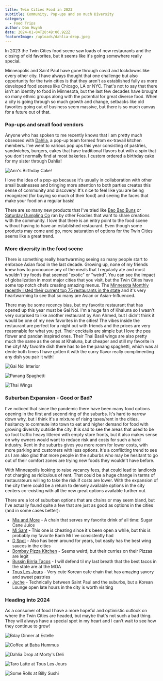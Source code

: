 ```yaml
---
title: Twin Cities Food in 2023
subtitle: Community, Pop-ups and so much Diversity
category:
  - Food Trips
author: Dan Huynh
date: 2024-01-04T20:49:06.922Z
featureImage: /uploads/dahlia-drop.jpeg
---
```


In 2023 the Twin Cities food scene saw loads of new restaurants and the closing of old favorites, but it seems like it's going somewhere really special.

Minneapolis and Saint Paul have gone through covid and lockdowns like every other city. I have always thought that one challenge but also opportunity for the twin cities is that they aren't as established fully as more developed food scenes like Chicago, LA or NYC. That's not to say that there isn't an identity to food in Minnesota, but the last few decades have brought so many ethnic groups along with the potential for great diverse food. When a city is going through so much growth and change, setbacks like old favorites going out of business seem massive, but there is so much canvas for a future out of that.

### Pop-ups and small food vendors

Anyone who has spoken to me recently knows that I am pretty much obsessed with [Dahlia](https://www.eatatdahlia.com), a pop-up team formed from ex-travail kitchen members. I've went to various pop ups this year consisting of pastries, sandwiches, burgers, cakes that have traditional flavors but with a spin that you don't normally find at most bakeries. I custom ordered a birthday cake for my sister through Dahlia! 

![Ann's Birthday Cake!](/uploads/ann-bday-cake.jpeg )

I love the idea of a pop-up because it's usually in collaboration with other small businesses and bringing more attention to both parties creates this sense of community and discovery! It's nice to feel like you are being recognized (for buying so much of their food) and seeing the faces that make your food on a regular basis!

There are so many new products that I've tried like [Bao Bao Buns](https://baobaobuns.com) or [Saturday Dumpling Co](https://www.saturdaydumpling.com) ran by other Foodies that want to share creations with the community. I love that there is an entry point to the food scene without having to have an established restaurant. Even though some products may come and go, more saturation of options for the Twin Cities seems like a great trend.

### More diversity in the food scene

There is something really heartwarming seeing so many people start to embrace Asian food in the last decade. Growing up, none of my friends knew how to pronounce any of the meals that I regularly ate and most wouldn't try foods that seemed "exotic" or "weird". You can see the impact of globalization in most major cities that you visit, but the Twin Cities have some top notch chefs creating amazing menus. The [Minnesota Monthly recently listed their current top 75 restaurants in the state](https://www.minnesotamonthly.com/top-75-restaurants/) and it's very heartwarming to see that so many are Asian or Asian-Influenced. 

There may be some recency bias, but my favorite restaurant that has opened up this year must be Gai Noi. I'm a huge fan of Khaluna so I wasn't very surprised to like another restaurant by Ann Ahmed, but I didn't think it would be one of my new favorites in the cities! The vibes inside the restaurant are perfect for a night out with friends and the prices are very reasonable for what you get. Their cocktails are simple but I love the pea flower and pandan inspired ones. Their Thai Basil wings are also pretty much the same as the ones at Khaluna, but cheaper and still my favorite in the city! My favorite dish there has to be the panang spaghetti, which was al dente both times I have gotten it with the curry flavor really complimenting any dish you pair it with!

![Gai Noi Interior](/uploads/gai-noi-vibes.jpeg )

![Panang Spaghetti](/uploads/gai-noi-panang-spaghetti.jpeg)

![Thai Wings](/uploads/gai-noi-thai-wings.jpeg)

### Suburban Expansion - Good or Bad?

I've noticed that since the pandemic there have been many food options opening in the first and second ring of the suburbs. It's hard to narrow down why, but I think it's a mixture of rising taxes/rent in the cities, hesitancy to commute into town to eat and higher demand for food with growing diversity outside the city. It is sad to see the areas that used to be so foot traffic heavy littered with empty store fronts, but it also makes sense on why owners would want to reduce risk and costs for such a hard industry. Rent in the suburbs gives you more room for lower costs, with more parking and customers with less options. It's a conflicting trend to see as I am also glad that more people in the suburbs who may be hesitant to go out of their comfort zones are trying new foods they wouldn't have before.

With Minneapolis looking to raise vacancy fees, that could lead to landlords not charging as ridiculous of rent. That could be a huge change in terms of restaurateurs willing to take the risk if costs are lower. With the expansion of the city there could be a return to densely available options in the city centers co-existing with all the new great options available further out.

There are a lot of suburban options that are chains or may seem bland, but I've actually found quite a few that are just as good as options in the cities (and in some cases better):

* [Mia and More](https://www.google.com/maps/place/M%C3%ADa+and+More+Minnesota/@45.1942004,-93.2320769,15z/data=!4m2!3m1!1s0x0:0xfac3b10277ad6909?sa=X&ved=2ahUKEwj5pOD7oMyDAxWml4kEHSUWCJsQ_BJ6BAgPEAA) - A chain that serves my favorite drink of all time: Sugar Cane Juice
* [Mi Sant](https://www.google.com/maps/place/Mi-Sant+Kitchen+%26+Bakery/@45.0608595,-93.3232662,12z/data=!4m10!1m2!2m1!1smi+sant!3m6!1s0x52b32bd7df748b4d:0xbb439fcbe1f13b6d!8m2!3d45.0111787!4d-93.179322!15sCgdtaSBzYW50IgOIAQFaCSIHbWkgc2FudJIBFXZpZXRuYW1lc2VfcmVzdGF1cmFudOABAA!16s%2Fg%2F11n0d40q5b?entry=ttu) - This one is cheating since it's been open a while, but this is probably my favorite Banh Mi I've consistently had
* [D Spot](https://www.google.com/maps/place/D-Spot/@44.9610501,-92.966346,17z/data=!3m1!4b1!4m6!3m5!1s0x87f7d7df42e780af:0x417e9a33069b8a7f!8m2!3d44.9610464!4d-92.9614751!16s%2Fg%2F11c3k6jsbz?entry=ttu) - Also has been around for years, but easily has the best wing sauces in the cities
* [Bombay Pizza Kitchen](https://www.google.com/maps/place/Bombay+Pizza+Kitchen/@44.848932,-93.4309107,12.1z/data=!4m6!3m5!1s0x87f61992111e6505:0x3622f1474e3de344!8m2!3d44.863469!4d-93.4874652!16s%2Fg%2F11frddfn_3?entry=ttu) - Seems weird, but their curries on their Pizzas are legit
* [Bussin Birria Tacos](https://www.google.com/maps/place/Bussin+Birria+Tacos/@44.8937631,-93.3625127,12.45z/data=!4m6!3m5!1s0x87f62f3c58716f13:0x71b05acea368188f!8m2!3d44.8561895!4d-93.2423763!16s%2Fg%2F11f6d860k_?entry=ttu) - I will defend til my last breath that the best tacos in the state are at the MOA
* [Tous Les Jours](https://www.google.com/maps/place/Tous+Les+Jours+Cafe,+Nicollet+Avenue,+Richfield,+MN/@44.975144,-93.0757601,17z/data=!4m5!3m4!1s0x87f627a4fc57dafb:0xd81a144630a9bac7!8m2!3d44.8830954!4d-93.2775673?entry=ttu) - Very cute Korean cafe chain that has amazing savory and sweet pastries
* [Juche](https://www.google.com/maps/place/Juche/@44.975144,-93.0757601,17z/data=!3m1!4b1!4m6!3m5!1s0x52b2d53dcb09cde1:0xa8d4753992f9dcc5!8m2!3d44.9751402!4d-93.0731852!16s%2Fg%2F11b6hnknd5?entry=ttu) - Technically between Saint Paul and the suburbs, but a Korean Lounge open late hours in the city is worth visiting

### Heading into 2024

As a consumer of food I have a more hopeful and optimistic outlook on where the Twin Cities are headed, but maybe that's not such a bad thing. They will always have a special spot in my heart and I can't wait to see how they continue to grow!

![Bday Dinner at Estelle](/uploads/estelle-bday.jpeg)

![Coffee at Baba Hummus](/uploads/baba-hummus.jpeg)

![Dahlia Drop at Morty's Deli](/uploads/dahlia-at-mortys.jpeg)

![Taro Latte at Tous Les Jours](/uploads/tous-les-jours-mpls.jpeg)

![Some Rolls at Billy Sushi](/uploads/rolls-at-billy.jpeg)